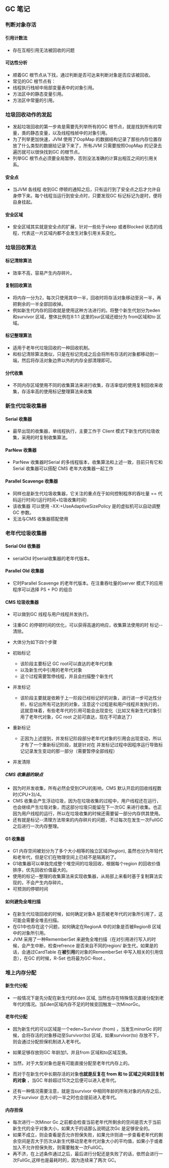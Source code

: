 ## GC 笔记



### 判断对象存活

#### 引用计数法

* 存在互相引用无法被回收的问题

#### 可达性分析

* 顺着GC 根节点从下找，通过判断是否可达来判断对象是否应该被回收。
* 常见的GC 根节点有：
* 线程执行栈帧中局部变量表中的对象引用。
* 方法区中的静态变量引用。
* 方法区中常量的引用。

### 垃圾回收动作的发起

* 发起垃圾回收的第一步肯是需要先列举所有的GC 根节点，就是找到所有的常量，类的静态变量，以及线程栈帧中的对象引用。
* 为了列举更加快速，JVM 使用了OopMap 的数据结构记录了那些内存位置存放了什么类型的数据给记录下来了，所有JVM 只需要按照OopMap 的记录去遍历就可以很快找到GC 的根节点。
* 列举GC 根节点必须要全局暂停，否则没法准确的计算出相互之间的引用关系。

#### 安全点

* 当JVM 各线程 收到GC 停顿的通知之后，只有运行到了安全点之后才允许自身停下来。每个线程当运行到安全点时，只要发现GC 标记标记为是时，便将自身挂起。

#### 安全区域

* 安全区域其实就是安全点的扩展，针对一些处于sleep 或者Blocked 状态的线程，代表这一片区域内都不会发生对象引用关系变化。

### 垃圾回收算法

#### 标记清除算法

* 效率不高，容易产生内存碎片。

#### 复制回收算法

* 将内存一分为2，每次只使用其中一半，回收时将存活对象移动至另一半，再把剩余的一半全部回收掉。
* 例如新生代内存的回收就是使用这种方法进行的。将整个新生代划分为eden 和survivor 区域，整体比例在8:1:1 这里的sur区域还细分为 from区域和to 区域。

#### 标记整理算法

* 适用于老年代垃圾回收的一种回收机制。
* 和标记清除算法类似，只是在标记完成之后会将所有存活的对象都移动到一端，然后将存活对象边界以外的内存全部清理即可。

#### 分代收集

* 不同内存区域使用不同的收集算法来进行收集，存活率低的使用复制回收来收集，存活率高的使用标记整理算法来收集

### 新生代垃圾收集器

#### Serial 收集器

* 最早出现的收集器，单线程执行，主要工作于 Client 模式下新生代的垃圾收集，采用的时复制收集算法。

#### ParNew 收集器

* ParNew 收集器时Serial 的多线程版本，收集算法和上述一致，目前只有它和Serial 收集器可以搭配 CMS 老年大收集器一起工作

#### Parallel Scavenge 收集器

* 同样也是新生代垃圾收集器，它关注的重点在于如何控制程序的吞吐量 == 代码运行时间/(运行时间+垃圾收集时间)
* 该收集器 可以使用 -XX:+UseAdaptiveSizePolicy  是的虚拟机可以自动调整GC 参数。
* 无法与CMS 收集器搭配使用

### 老年代垃圾收集器

#### Serial Old 收集器

* serialOld 时serial收集器的老年代版本。

#### Parallel Old 收集器

* 它时Parallel Scavenge 的老年代版本。在注重吞吐量的server 模式下的应用程序可以选择 PS + PO 的组合

#### CMS 垃圾收集器

* 可以做到GC 线程与用户线程并发执行。

* 注重GC 的停顿时间的优化，可以获得高速的响应，收集算法使用的时 标记--清除。
* 大体分为如下四个步骤
* 初始标记
  * 该阶段主要标记 GC root可以直达的老年代对象
  * 以及新生代中引用的老年代对象
  * 这个过程需要暂停线程，并且会扫描整个新生代

* 并发标记
  * 该阶段主要就是依赖于上一阶段已经标记好的对象，进行进一步可达性分析，标记出所有可达到的对象，注意这个过程是和用户线程并发执行的，这就意味着，有些老年代的引用可能会出现变化（比如又有新生代对象引用了老年代对象，GC root 之前可直达，现在不可直达了）
* 重新标记
  * 正因为上述提到，并发标记阶段部分老年代对象的引用会出现变动，所以才有了一个重新标记阶段，就是针对在 并发标记过程中因程序运行导致标记记录发生变动的那一部分（需要暂停全部线程）
* 并发清除

##### CMS 收集器的缺点

* 因为时并发收集，所有必然会受到CPU的影响，CMS 默认开启的回收线程数时(CPU+3)/4。
* CMS 收集会产生浮动垃圾，因为在垃圾收集的过程中，用户线程还在运行，也会继续产生垃圾对象，而这部分垃圾只能留在下一次GC 来进行收集。也正因为用户线程的运行，所以在垃圾收集的时候还需要留一部分内存供其使用。
* 还有就是标记--清理方法带来的内存碎片的问题，不过每次在发生一次FullGC 之后进行一次内存整理。

#### G1 收集器

* G1 内存空间被划分为了多个大小相等的独立区域(Region), 虽然也分为年轻代和老年代，但是它们在物理空间上已经不是隔离的了。
* G1收集器可以单独完成整个堆空间的垃圾回收，根据每个region 的回收价值排序，优先回收价值最大的。
* 使用的标记--整理的收集算法来实现收集器，从局部上来看时基于复制算法实现的，不会产生内存碎片。
* 可预测的停顿时间

#### 如何避免全堆扫描

* 在新生代垃圾回收的时候，如何确定对象A 是否被老年代的对象所引用了，这可能会需要全堆去扫描。
* 在G1中也存在这个问题，如何确定在RegionA 中的对象是否被RegionB 区域中的对象所引用。
* JVM 采用了一种RememberSet 来避免全堆扫描（在对引用进行写入的时候，会产生中断，检查refrence 是否来自不同的region/ 新生代，如果是的话，会通过CardTable 在**被引用**的对象的RememberSet 中写入相关的引用信息），在GC 的时候，R-Set 也将最为GC-Root 。

### 堆上内存分配

#### 新生代分配

* 一般情况下是先分配在新生代的Eden 区域, 当然也存在特殊情况直接分配到老年代的情况。当Eden区域内存不足的时候变回触发一次MinorGc。

#### 老年代分配

* 因为新生代的可以区域是一个eden+Survivor (from) ，当发生minorGc 的时候，会将存活的对象移动至Survivor(to) 区域，如果survivor(to) 存放不下，则会通过分配担保机制进入老年代。

* 如果足够存放则GC 年龄加1，并且from 区域和to区域互换。

* 当然，对于大型对象也是有可能直接分配至老年代内存上的。

* 而对于在新生代中长期存活的对象**也就是反复在 from 和 to 区域之间来回复制的对象** ，当GC 年龄超过15次之后便可以进入老年代。

* 还有一种情况需要注意，就是当survivor 中相同年龄的所有对象的内存之后，大于survivor 总大小的一半之时也会提前进入老年代。


#### 内存担保

* 每次进行一次Minor Gc 之前都会检查当前老年代所剩余的空间是否大于当前新生代的全乎对象大小，如果大于的话那么说明这次Gc 是足够安全的。
* 如果不成立，则会查看是否允许担保失败，如果允许则进一步查看老年代的剩余空间是否大于历次从新生代移动至老年代对象大小的平均值，如果小于或者加入不允许担保失败，则需要触发一次FullGC。
* 再不济，在上述条件通过之后，最后进行分配还是失败了的话，依然会进行一次FullGc,这样也是最耗时的，因为连续来了两次 GC。

